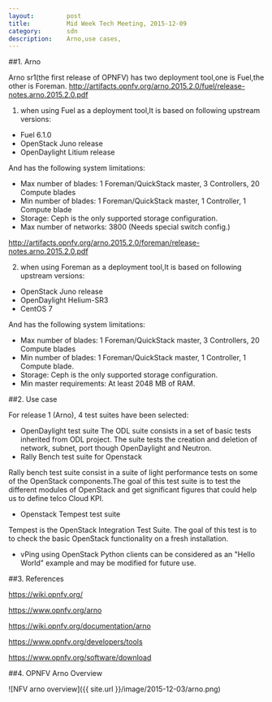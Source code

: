 ```yaml
---
layout:         post
title:          Mid Week Tech Meeting, 2015-12-09
category:       sdn
description:    Arno,use cases,
---
```


##1. Arno

Arno sr1(the first release of OPNFV) has two deployment tool,one is Fuel,the other is Foreman.
http://artifacts.opnfv.org/arno.2015.2.0/fuel/release-notes.arno.2015.2.0.pdf 

1) when using Fuel as a deployment tool,It is based on following upstream versions:
* Fuel 6.1.0
* OpenStack Juno release
* OpenDaylight Litium release

And has the following system limitations:
  
* Max number of blades: 1 Foreman/QuickStack master, 3 Controllers, 20 Compute blades
* Min number of blades: 1 Foreman/QuickStack master, 1 Controller, 1 Compute blade
* Storage: Ceph is the only supported storage configuration.
* Max number of networks: 3800 (Needs special switch config.)

http://artifacts.opnfv.org/arno.2015.2.0/foreman/release-notes.arno.2015.2.0.pdf 

2) when using Foreman as a deployment tool,It is based on following upstream versions:
* OpenStack Juno release
* OpenDaylight Helium-SR3
* CentOS 7

And has the following system limitations:
* Max number of blades: 1 Foreman/QuickStack master, 3 Controllers, 20 Compute blades
* Min number of blades: 1 Foreman/QuickStack master, 1 Controller, 1 Compute blade.
* Storage: Ceph is the only supported storage configuration.
* Min master requirements: At least 2048 MB of RAM.

##2. Use case

For release 1 (Arno), 4 test suites have been selected:
* OpenDaylight test suite 
The ODL suite consists in a set of basic tests inherited from ODL project. The suite tests the creation and deletion of network, subnet, port though OpenDaylight and Neutron.
* Rally Bench test suite for Openstack

Rally bench test suite consist in a suite of light performance tests on some of the OpenStack components.The goal of this test suite is to test the different modules of OpenStack and get significant figures that could help us to define telco Cloud KPI.
* Openstack Tempest test suite 

Tempest is the OpenStack Integration Test Suite. The goal of this test is to to check the basic OpenStack functionality on a fresh installation.
* vPing using OpenStack Python clients can be considered as an "Hello World" example and may be modified for future use.

##3. References

  https://wiki.opnfv.org/
  
  https://www.opnfv.org/arno 
  
  https://wiki.opnfv.org/documentation/arno 
  
  https://www.opnfv.org/developers/tools 
  
  https://www.opnfv.org/software/download 

##4. OPNFV Arno Overview

![NFV arno overview]({{ site.url }}/image/2015-12-03/arno.png)
